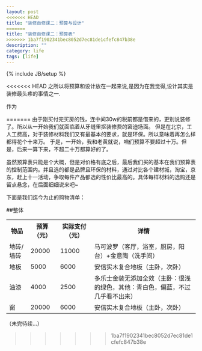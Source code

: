 ```yaml
---
layout: post
<<<<<<< HEAD
title: "装修自修课二：预算与设计"
=======
title: "装修自修课二：预算表"
>>>>>>> 1ba7f1902341bec8052d7ec81de1cfefc847b38e
description: ""
category: life
tags: [life]
---
```

{% include JB/setup %}


<<<<<<< HEAD
之所以将预算和设计放在一起来说,是因为在我觉得,设计其实是装修最头疼的事情之一.

作为
     
=======
由于刚买付完买房的钱，连中间30w的税前都是借来的，更别说装修了。所以从一开始我们就面临着从牙缝里抠装修费的窘迫场面。
但是在北京，工人工费高，对于装修材料我们又有最基本的要求，就是环保。所以意味着再怎么样都得花个十来万。
于是，一开始，我和老黄就说，咱们预算不要超过十万。但是，后来一算下来，不超二十万都算好的了。


虽然预算表只能是个大概，但是对价格有底之后，最后我们买的基本在我们预算表的控制范围内。并且选的都是品牌且环保的材料，通过对比各个建材城，淘宝，京东，赶上十一活动，争取每件产品都选的性价比最高的。具体每样材料的选购还是留点悬念，在后面细细说来吧~

下面是我们迄今为止的购物清单：

##整体

<table>
	<tr>
		<th>物品</th>
		<th>预算（元）</th>
		<th>实际支付（元）</th>
		<th>详情</th>
	</tr>
	<tr>
		<td>地砖/墙砖</td>
		<td>20000</td>
		<td>11000</td>
		<td>马可波罗（客厅，浴室，厨房，阳台）+金意陶（洗手间）</td>
	</tr>
	<tr>
		<td>地板</td>
		<td>5000</td>
		<td>6000</td>
		<td>安信实木复合地板（主卧，次卧）</td>
	</tr>
	<tr>
		<td>油漆</td>
		<td>4000</td>
		<td>2500</td>
		<td>多乐士金装无添加全效（主卧：很浅的绿色，其他：青白色，偏蓝，不过几乎看不出来）</td>
	</tr>
	<tr>
		<td>窗</td>
		<td>20000</td>
		<td>6000</td>
		<td>安信实木复合地板（主卧，次卧）</td>
	</tr>
</table>

（未完待续...）
>>>>>>> 1ba7f1902341bec8052d7ec81de1cfefc847b38e
